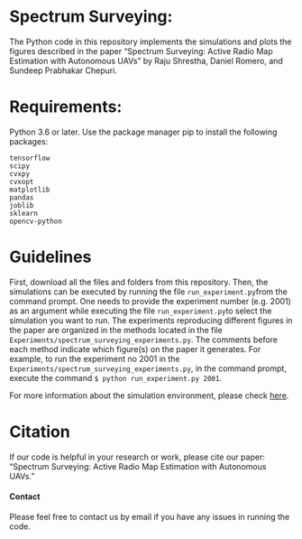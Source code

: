 # Spectrum Surveying:

The Python code in this repository implements the simulations and plots the figures described in the paper “Spectrum Surveying: Active Radio Map Estimation with Autonomous UAVs” by Raju Shrestha, Daniel Romero, and Sundeep Prabhakar Chepuri.

# Requirements: 
Python 3.6 or later. 
Use the package manager pip to install the following packages:
```
tensorflow
scipy
cvxpy
cvxopt
matplotlib
pandas
joblib
sklearn
opencv-python
```


# Guidelines

First, download all the files and folders from this repository. Then, the simulations can be executed by running the file `run_experiment.py`from the command prompt. 
One needs to provide the experiment number (e.g. 2001) as an argument while executing the file `run_experiment.py`to select the simulation you want to run. 
The experiments reproducing different figures in the paper are organized in the methods located in the file `Experiments/spectrum_surveying_experiments.py`.
The comments before each method indicate which figure(s) on the paper it generates.
For example, to run the experiment no 2001 in the `Experiments/spectrum_surveying_experiments.py`, in the command prompt, execute the command `$ python run_experiment.py 2001`.

For more information about the simulation environment, please check [here](https://github.com/fachu000/GSim-Python).


# Citation
If our code is helpful in your research or work, please cite our paper: “Spectrum Surveying: Active Radio Map Estimation with Autonomous UAVs.”


#### Contact
Please feel free to contact us by email if you have any issues in running the code.
